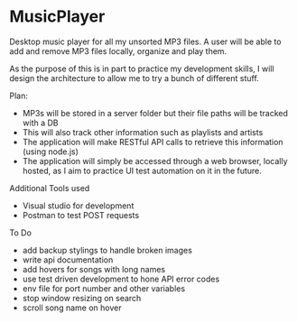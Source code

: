 # MusicPlayer
Desktop music player for all my unsorted MP3 files. A user will be able to add and remove MP3 files locally, organize and play them.

As the purpose of this is in part to practice my development skills, I will design the architecture to allow me to try a bunch of different stuff.

Plan:
- MP3s will be stored in a server folder but their file paths will be tracked with a DB 
- This will also track other information such as playlists and artists
- The application will make RESTful API calls to retrieve this information (using node.js)
- The application will simply be accessed through a web browser, locally hosted, as I aim to practice UI test automation on it in the future.


Additional Tools used
- Visual studio for development
- Postman to test POST requests

To Do
- add backup stylings to handle broken images
- write api documentation
- add hovers for songs with long names
- use test driven development to hone API error codes
- env file for port number and other variables
- stop window resizing on search
- scroll song name on hover
